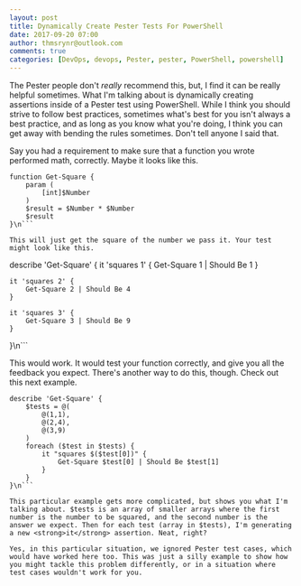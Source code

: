 ```yaml
---
layout: post
title: Dynamically Create Pester Tests For PowerShell
date: 2017-09-20 07:00
author: thmsrynr@outlook.com
comments: true
categories: [DevOps, devops, Pester, pester, PowerShell, powershell]
---
```

The Pester people don't <em>really</em> recommend this, but, I find it can be really helpful sometimes. What I'm talking about is dynamically creating assertions inside of a Pester test using PowerShell. While I think you should strive to follow best practices, sometimes what's best for you isn't always a best practice, and as long as you know what you're doing, I think you can get away with bending the rules sometimes. Don't tell anyone I said that.

<!--more-->

Say you had a requirement to make sure that a function you wrote performed math, correctly. Maybe it looks like this.

```
function Get-Square {
    param (
        [int]$Number
    )
    $result = $Number * $Number
    $result
}\n```

This will just get the square of the number we pass it. Your test might look like this.

```
describe 'Get-Square' {
    it 'squares 1' {
        Get-Square 1 | Should Be 1
    }

    it 'squares 2' {
        Get-Square 2 | Should Be 4
    }

    it 'squares 3' {
        Get-Square 3 | Should Be 9
    }
}\n```

This would work. It would test your function correctly, and give you all the feedback you expect. There's another way to do this, though. Check out this next example.

```
describe 'Get-Square' {
    $tests = @(
        @(1,1),
        @(2,4),
        @(3,9)
    )
    foreach ($test in $tests) {
        it "squares $($test[0])" {
            Get-Square $test[0] | Should Be $test[1]
        }
    }
}\n```

This particular example gets more complicated, but shows you what I'm talking about. $tests is an array of smaller arrays where the first number is the number to be squared, and the second number is the answer we expect. Then for each test (array in $tests), I'm generating a new <strong>it</strong> assertion. Neat, right?

Yes, in this particular situation, we ignored Pester test cases, which would have worked here too. This was just a silly example to show how you might tackle this problem differently, or in a situation where test cases wouldn't work for you.
